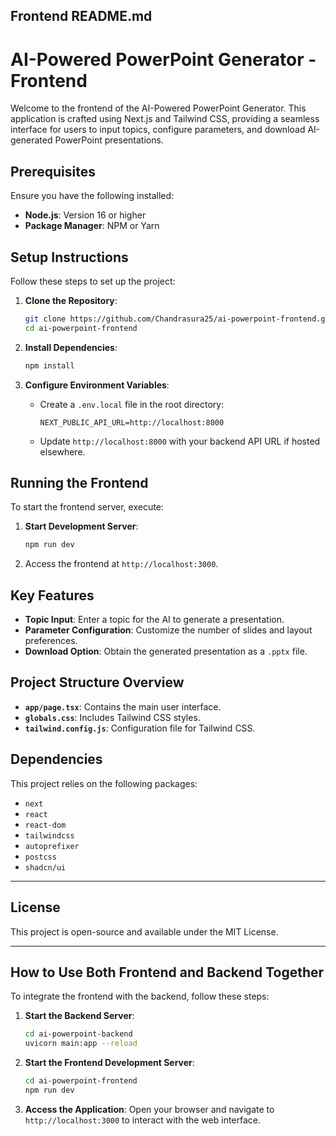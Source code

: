 ## **Frontend README.md**

# AI-Powered PowerPoint Generator - Frontend

Welcome to the frontend of the AI-Powered PowerPoint Generator. This application is crafted using Next.js and Tailwind CSS, providing a seamless interface for users to input topics, configure parameters, and download AI-generated PowerPoint presentations.

## Prerequisites

Ensure you have the following installed:

- **Node.js**: Version 16 or higher
- **Package Manager**: NPM or Yarn

## Setup Instructions

Follow these steps to set up the project:

1. **Clone the Repository**:
   ```bash
   git clone https://github.com/Chandrasura25/ai-powerpoint-frontend.git
   cd ai-powerpoint-frontend
   ```

2. **Install Dependencies**:
   ```bash
   npm install
   ```

3. **Configure Environment Variables**:
   - Create a `.env.local` file in the root directory:
     ```env
     NEXT_PUBLIC_API_URL=http://localhost:8000
     ```
   - Update `http://localhost:8000` with your backend API URL if hosted elsewhere.

## Running the Frontend

To start the frontend server, execute:

1. **Start Development Server**:
   ```bash
   npm run dev
   ```

2. Access the frontend at `http://localhost:3000`.

## Key Features

- **Topic Input**: Enter a topic for the AI to generate a presentation.
- **Parameter Configuration**: Customize the number of slides and layout preferences.
- **Download Option**: Obtain the generated presentation as a `.pptx` file.

## Project Structure Overview

- **`app/page.tsx`**: Contains the main user interface.
- **`globals.css`**: Includes Tailwind CSS styles.
- **`tailwind.config.js`**: Configuration file for Tailwind CSS.

## Dependencies

This project relies on the following packages:

- `next`
- `react`
- `react-dom`
- `tailwindcss`
- `autoprefixer`
- `postcss`
- `shadcn/ui`

---

## License

This project is open-source and available under the MIT License.

---

## **How to Use Both Frontend and Backend Together**

To integrate the frontend with the backend, follow these steps:

1. **Start the Backend Server**:
   ```bash
   cd ai-powerpoint-backend
   uvicorn main:app --reload
   ```

2. **Start the Frontend Development Server**:
   ```bash
   cd ai-powerpoint-frontend
   npm run dev
   ```

3. **Access the Application**:
   Open your browser and navigate to `http://localhost:3000` to interact with the web interface.
